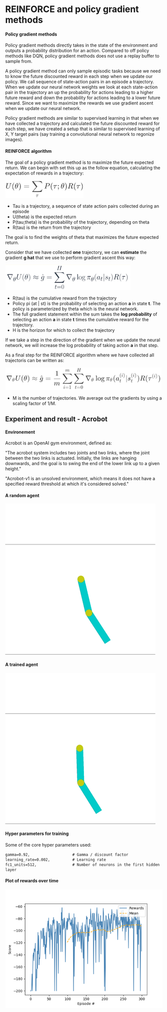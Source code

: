 # REINFORCE and policy gradient methods

#### Policy gradient methods

Policy gradient methods directly takes in the state of the environment and outputs a probability distribution for an action. Compared to off policy methods like DQN, policy gradient methods does not use a replay buffer to sample from.

A policy gradient method can only sample episodic tasks because we need to know the future discounted reward in each step when we update our policy. We call sequence of state-action pairs in an episode a trajectory. When we update our neural network weights we look at each state-action pair in the trajectory an up the probability for actions leading to a higher future reward and down the probability for actions leading to a lower future reward. Since we want to maximize the rewards we use gradient ascent when we update our neural network.

Policy gradient methods are similar to supervised learning in that when we have collected a trajectory and calculated the future discounted reward for each step, we have created a setup that is similar to supervised learning of X, Y target pairs (say training a convolutional neural network to regonize images).

#### REINFORCE algorithm

The goal of a policy gradient method is to maximize the future expected return. We can begin with set this up as the follow equation, calculating the expectation of rewards in a trajectory:

![Problem setup](/Documentation/REINFORCE_Goal.png)

- Tau is a trajectory, a sequence of state action pairs collected during an episode
- U(theta) is the expected return
- P(tau;theta) is the probability of the trajectory, depending on theta
- R(tau) is the return from the trajectory

The goal is to find the weights of theta that maximizes the future expected return.

Consider that we have collected **one** trajectory, we can **estimate** the gradient **g hat** that we use to perform gradient ascent this way:

![Gradient](/Documentation/REINFORCE_Gradient.png)

- R(tau) is the cumulative reward from the trajectory
- Policy pi (at | st) is the probability of selecting an action **a** in state **t**. The policy is parameterized by theta which is the neural network.
- The full gradient statement within the sum takes the **log probability** of selecting an action **a** in state **t** times the cumulative reward for the trajectory.
- H is the horizon for which to collect the trajectory

If we take a step in the direction of the gradient when we update the neural network, we will increase the log probability of taking action **a** in that step.

As a final step for the REINFORCE algorithm where we have collected all trajectoris can be written as:

![Gradient](/Documentation/REINFORCE_Gradients.png)

- M is the number of trajectories. We average out the gradients by using a scaling factor of 1/M.

## Experiment and result - Acrobot

#### Environement

Acrobot is an OpenAI gym environment, defined as:

"The acrobot system includes two joints and two links, where the joint between the two links is actuated. Initially, the links are hanging downwards, and the goal is to swing the end of the lower link up to a given height."

"Acrobot-v1 is an unsolved environment, which means it does not have a specified reward threshold at which it's considered solved."

#### A random agent

![Random agent](/Checkpoints/acrobot_f1_reinforce_random.gif)

#### A trained agent

![Trained agent](/Checkpoints/acrobot_v1_reinforce_train.gif)

#### Hyper parameters for training

Some of the core hyper parameters used:

````
gamma=0.92,                   # Gamma / discount factor
learning_rate=0.002,          # Learning rate
fc1_units=512,                # Number of neurons in the first hidden layer
````

#### Plot of rewards over time

![Training](/Documentation/acrobot-v1_train_plot.png)
